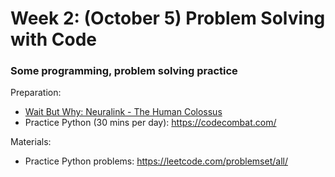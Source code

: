 # Week 2: (October 5) Problem Solving with Code
### Some programming, problem solving practice

Preparation:
- [Wait But Why: Neuralink - The Human Colossus](https://waitbutwhy.com/2017/04/neuralink.html#part1)
- Practice Python (30 mins per day): https://codecombat.com/

Materials:
- Practice Python problems: https://leetcode.com/problemset/all/
